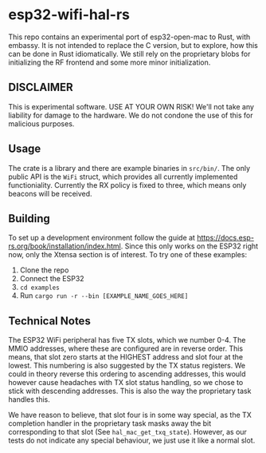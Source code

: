 # esp32-wifi-hal-rs
This repo contains an experimental port of esp32-open-mac to Rust, with embassy. It is not intended to replace the C version, but to explore, how this can be done in Rust idiomatically. We still rely on the proprietary blobs for initializing the RF frontend and some more minor initialization. 
## DISCLAIMER
This is experimental software. USE AT YOUR OWN RISK! We'll not take any liability for damage to the hardware. We do not condone the use of this for malicious purposes.
## Usage
The crate is a library and there are example binaries in `src/bin/`. The only public API is the `WiFi` struct, which provides all currently implemented functioniality. Currently the RX policy is fixed to three, which means only beacons will be received.
## Building
To set up a development environment follow the guide at https://docs.esp-rs.org/book/installation/index.html. Since this only works on the ESP32 right now, only the Xtensa section is of interest.
To try one of these examples:
1. Clone the repo
2. Connect the ESP32
3. `cd examples`
4. Run `cargo run -r --bin [EXAMPLE_NAME_GOES_HERE]`
## Technical Notes
The ESP32 WiFi peripheral has five TX slots, which we number 0-4. The MMIO addresses, where these are configured are in reverse order. This means, that slot zero starts at the HIGHEST address and slot four at the lowest. This numbering is also suggested by the TX status registers. We could in theory reverse this ordering to ascending addresses, this would however cause headaches with TX slot status handling, so we chose to stick with descending addresses. This is also the way the proprietary task handles this.

We have reason to believe, that slot four is in some way special, as the TX completion handler in the proprietary task masks away the bit corresponding to that slot (See `hal_mac_get_txq_state`). However, as our tests do not indicate any special behaviour, we just use it like a normal slot.

